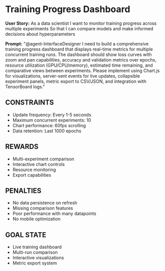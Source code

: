 # Training Progress Dashboard

**User Story:**
As a data scientist
I want to monitor training progress across multiple experiments
So that I can compare models and make informed decisions about hyperparameters

**Prompt:**
"@agent-InterfaceDesigner I need to build a comprehensive training progress dashboard that displays real-time metrics for multiple concurrent training runs. The dashboard should show loss curves with zoom and pan capabilities, accuracy and validation metrics over epochs, resource utilization (GPU/CPU/memory), estimated time remaining, and comparative views between experiments. Please implement using Chart.js for visualizations, server-sent events for live updates, collapsible experiment panels, metric export to CSV/JSON, and integration with TensorBoard logs."

## CONSTRAINTS
- Update frequency: Every 1-5 seconds
- Maximum concurrent experiments: 10
- Chart performance: 60fps scrolling
- Data retention: Last 1000 epochs

## REWARDS
- Multi-experiment comparison
- Interactive chart controls
- Resource monitoring
- Export capabilities

## PENALTIES
- No data persistence on refresh
- Missing comparison features
- Poor performance with many datapoints
- No mobile optimization

## GOAL STATE
- Live training dashboard
- Multi-run comparison
- Interactive visualizations
- Metric export system